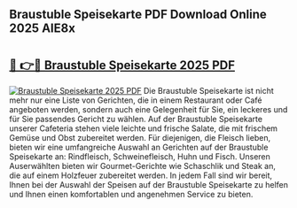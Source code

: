 ## Braustuble Speisekarte PDF Download Online 2025 AIE8x

# <h2><a href="http://gc70zpp.nevu.top/?p=Braustuble+Speisekarte">🔗 👉🔴 Braustuble Speisekarte 2025 PDF</a></h2>

[![Braustuble Speisekarte 2025 PDF](https://i.imgur.com/dBaPXMq.png)](http://gc70zpp.nevu.top/?p=Braustuble+Speisekarte)
Die Braustuble Speisekarte ist nicht mehr nur eine Liste von Gerichten, die in einem Restaurant oder Café angeboten werden, sondern auch eine Gelegenheit für Sie, ein leckeres und für Sie passendes Gericht zu wählen. Auf der Braustuble Speisekarte unserer Cafeteria stehen viele leichte und frische Salate, die mit frischem Gemüse und Obst zubereitet werden. Für diejenigen, die Fleisch lieben, bieten wir eine umfangreiche Auswahl an Gerichten auf der Braustuble Speisekarte an: Rindfleisch, Schweinefleisch, Huhn und Fisch. Unseren Auserwählten bieten wir Gourmet-Gerichte wie Schaschlik und Steak an, die auf einem Holzfeuer zubereitet werden. In jedem Fall sind wir bereit, Ihnen bei der Auswahl der Speisen auf der Braustuble Speisekarte zu helfen und Ihnen einen komfortablen und angenehmen Service zu bieten.

